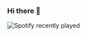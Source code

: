 ### Hi there 👋

![Spotify recently played](https://spotify-recently-played-readme.vercel.app/api?user=21upssv4p55q7mx5llsr7voti&count=3&unique=true)
